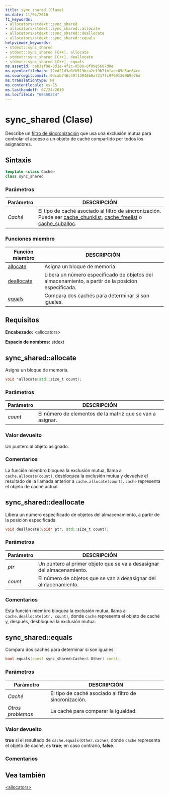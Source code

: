 ```yaml
---
title: sync_shared (Clase)
ms.date: 11/04/2016
f1_keywords:
- allocators/stdext::sync_shared
- allocators/stdext::sync_shared::allocate
- allocators/stdext::sync_shared::deallocate
- allocators/stdext::sync_shared::equals
helpviewer_keywords:
- stdext::sync_shared
- stdext::sync_shared [C++], allocate
- stdext::sync_shared [C++], deallocate
- stdext::sync_shared [C++], equals
ms.assetid: cab3af9e-3d1a-4f2c-8580-0f89e5687d8e
ms.openlocfilehash: 72ed21d3a0fb519bca2e19b7fbface05d5ac64ce
ms.sourcegitcommit: 0dcab746c49f13946b0a7317fc9769130969e76d
ms.translationtype: MT
ms.contentlocale: es-ES
ms.lasthandoff: 07/24/2019
ms.locfileid: "68450244"
---
```

# <a name="syncshared-class"></a>sync_shared (Clase)

Describe un [filtro de sincronización](../standard-library/allocators-header.md) que usa una exclusión mutua para controlar el acceso a un objeto de caché compartido por todos los asignadores.

## <a name="syntax"></a>Sintaxis

```cpp
template <class Cache>
class sync_shared
```

### <a name="parameters"></a>Parámetros

|Parámetro|DESCRIPCIÓN|
|---------------|-----------------|
|*Caché*|El tipo de caché asociado al filtro de sincronización. Puede ser [cache_chunklist](../standard-library/cache-chunklist-class.md), [cache_freelist](../standard-library/cache-freelist-class.md) o [cache_suballoc](../standard-library/cache-suballoc-class.md).|

### <a name="member-functions"></a>Funciones miembro

|Función miembro|DESCRIPCIÓN|
|-|-|
|[allocate](#allocate)|Asigna un bloque de memoria.|
|[deallocate](#deallocate)|Libera un número especificado de objetos del almacenamiento, a partir de la posición especificada.|
|[equals](#equals)|Compara dos cachés para determinar si son iguales.|

## <a name="requirements"></a>Requisitos

**Encabezado:** \<allocators>

**Espacio de nombres:** stdext

## <a name="allocate"></a>  sync_shared::allocate

Asigna un bloque de memoria.

```cpp
void *allocate(std::size_t count);
```

### <a name="parameters"></a>Parámetros

|Parámetro|DESCRIPCIÓN|
|---------------|-----------------|
|*count*|El número de elementos de la matriz que se van a asignar.|

### <a name="return-value"></a>Valor devuelto

Un puntero al objeto asignado.

### <a name="remarks"></a>Comentarios

La función miembro bloquea la exclusión mutua, llama a `cache.allocate(count)`, desbloquea la exclusión mutua y devuelve el resultado de la llamada anterior a `cache.allocate(count)`. `cache` representa el objeto de caché actual.

## <a name="deallocate"></a>  sync_shared::deallocate

Libera un número especificado de objetos del almacenamiento, a partir de la posición especificada.

```cpp
void deallocate(void* ptr, std::size_t count);
```

### <a name="parameters"></a>Parámetros

|Parámetro|DESCRIPCIÓN|
|---------------|-----------------|
|*ptr*|Un puntero al primer objeto que se va a desasignar del almacenamiento.|
|*count*|El número de objetos que se van a desasignar del almacenamiento.|

### <a name="remarks"></a>Comentarios

Esta función miembro bloquea la exclusión mutua, llama a `cache.deallocate(ptr, count)`, donde `cache` representa el objeto de caché y, después, desbloquea la exclusión mutua.

## <a name="equals"></a>  sync_shared::equals

Compara dos cachés para determinar si son iguales.

```cpp
bool equals(const sync_shared<Cache>& Other) const;
```

### <a name="parameters"></a>Parámetros

|Parámetro|DESCRIPCIÓN|
|---------------|-----------------|
|*Caché*|El tipo de caché asociado al filtro de sincronización.|
|*Otros problemas*|La caché para comparar la igualdad.|

### <a name="return-value"></a>Valor devuelto

**true** si el resultado de `cache.equals(Other.cache)`, donde `cache` representa el objeto de caché, es **true**; en caso contrario, **false**.

### <a name="remarks"></a>Comentarios

## <a name="see-also"></a>Vea también

[\<allocators>](../standard-library/allocators-header.md)
